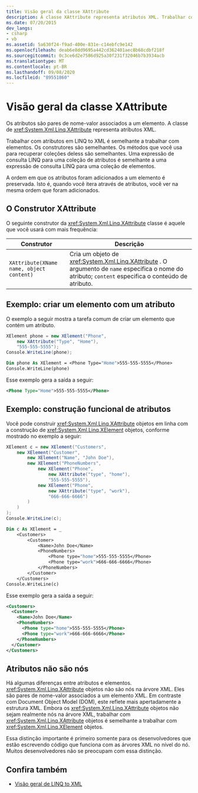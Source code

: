 ```yaml
---
title: Visão geral da classe XAttribute
description: A classe XAttribute representa atributos XML. Trabalhar com atributos em LINQ to XML é semelhante a trabalhar com elementos.
ms.date: 07/20/2015
dev_langs:
- csharp
- vb
ms.assetid: 5a630f24-f9ad-400e-831e-c14ebfc9e142
ms.openlocfilehash: deab6e8dd9695a442cd362401aec8b68cdbf218f
ms.sourcegitcommit: 0c3ce6d2e7586d925a30f231f32046b7b3934acb
ms.translationtype: MT
ms.contentlocale: pt-BR
ms.lasthandoff: 09/08/2020
ms.locfileid: "89551860"
---
```

# <a name="xattribute-class-overview"></a>Visão geral da classe XAttribute

Os atributos são pares de nome-valor associados a um elemento. A classe de <xref:System.Xml.Linq.XAttribute> representa atributos XML.

Trabalhar com atributos em LINQ to XML é semelhante a trabalhar com elementos. Os construtores são semelhantes. Os métodos que você usa para recuperar coleções deless são semelhantes. Uma expressão de consulta LINQ para uma coleção de atributos é semelhante a uma expressão de consulta LINQ para uma coleção de elementos.

A ordem em que os atributos foram adicionados a um elemento é preservada. Isto é, quando você itera através de atributos, você ver na mesma ordem que foram adicionados.

## <a name="the-xattribute-constructor"></a>O Construtor XAttribute

O seguinte construtor da <xref:System.Xml.Linq.XAttribute> classe é aquele que você usará com mais frequência:

|Construtor|Descrição|
|-----------------|-----------------|
|`XAttribute(XName name, object content)`|Cria um objeto de <xref:System.Xml.Linq.XAttribute> . O argumento de `name` especifica o nome do atributo; `content` especifica o conteúdo de atributo.|

## <a name="example-create-an-element-with-an-attribute"></a>Exemplo: criar um elemento com um atributo

O exemplo a seguir mostra a tarefa comum de criar um elemento que contém um atributo.

```csharp
XElement phone = new XElement("Phone",
    new XAttribute("Type", "Home"),
    "555-555-5555");
Console.WriteLine(phone);
```

```vb
Dim phone As XElement = <Phone Type="Home">555-555-5555</Phone>
Console.WriteLine(phone)
```

Esse exemplo gera a saída a seguir:

```xml
<Phone Type="Home">555-555-5555</Phone>
```

## <a name="example-functional-construction-of-attributes"></a>Exemplo: construção funcional de atributos

Você pode construir <xref:System.Xml.Linq.XAttribute> objetos em linha com a construção de <xref:System.Xml.Linq.XElement> objetos, conforme mostrado no exemplo a seguir:

```csharp
XElement c = new XElement("Customers",
    new XElement("Customer",
        new XElement("Name", "John Doe"),
        new XElement("PhoneNumbers",
            new XElement("Phone",
                new XAttribute("type", "home"),
                "555-555-5555"),
            new XElement("Phone",
                new XAttribute("type", "work"),
                "666-666-6666")
        )
    )
);
Console.WriteLine(c);
```

```vb
Dim c As XElement = _
    <Customers>
        <Customer>
            <Name>John Doe</Name>
            <PhoneNumbers>
                <Phone type="home">555-555-5555</Phone>
                <Phone type="work">666-666-6666</Phone>
            </PhoneNumbers>
        </Customer>
    </Customers>
Console.WriteLine(c)
```

Esse exemplo gera a saída a seguir:

```xml
<Customers>
  <Customer>
    <Name>John Doe</Name>
    <PhoneNumbers>
      <Phone type="home">555-555-5555</Phone>
      <Phone type="work">666-666-6666</Phone>
    </PhoneNumbers>
  </Customer>
</Customers>
```

## <a name="attributes-arent-nodes"></a>Atributos não são nós

Há algumas diferenças entre atributos e elementos. <xref:System.Xml.Linq.XAttribute> objetos não são nós na árvore XML. Eles são pares de nome-valor associados a um elemento XML. Em contraste com Document Object Model (DOM), este reflete mais apertadamente a estrutura XML. Embora os <xref:System.Xml.Linq.XAttribute> objetos não sejam realmente nós na árvore XML, trabalhar com <xref:System.Xml.Linq.XAttribute> objetos é semelhante a trabalhar com <xref:System.Xml.Linq.XElement> objetos.

Essa distinção importante é primeiro somente para os desenvolvedores que estão escrevendo código que funciona com as árvores XML no nível do nó. Muitos desenvolvedores não se preocupam com essa distinção.

## <a name="see-also"></a>Confira também

- [Visão geral de LINQ to XML](linq-xml-overview.md)
